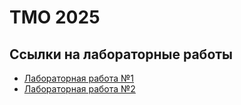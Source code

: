 # TMO 2025
## Ссылки на лабораторные работы
- [Лабораторная работа №1](https://github.com/rtpadalko/TMO/tree/EDA)
- [Лабораторная работа №2](https://github.com/rtpadalko/TMO/tree/MISSING)
